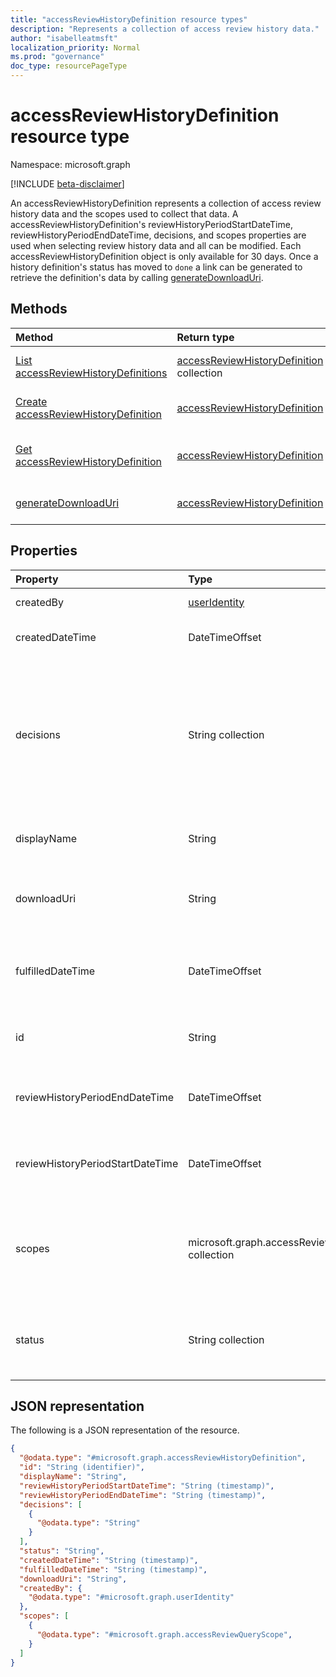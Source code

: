 ```yaml
---
title: "accessReviewHistoryDefinition resource types"
description: "Represents a collection of access review history data."
author: "isabelleatmsft"
localization_priority: Normal
ms.prod: "governance"
doc_type: resourcePageType
---
```


# accessReviewHistoryDefinition resource type

Namespace: microsoft.graph

[!INCLUDE [beta-disclaimer](../../includes/beta-disclaimer.md)]

An accessReviewHistoryDefinition represents a collection of access review history data and the scopes used to collect that data. A accessReviewHistoryDefinition's reviewHistoryPeriodStartDateTime, reviewHistoryPeriodEndDateTime, decisions, and scopes properties are used when selecting review history data and all can be modified. Each accessReviewHistoryDefinition object is only available for 30 days. Once a history definition's status has moved to `done` a link can be generated to retrieve the definition's data by calling [generateDownloadUri](../api/accessreviewhistorydefinition-generatedownloaduri.md).

## Methods
|Method|Return type|Description|
|:---|:---|:---|
|[List accessReviewHistoryDefinitions](../api/accessreviewhistorydefinition-list.md)|[accessReviewHistoryDefinition](accessreviewhistorydefinition.md) collection|Get a list of the [accessReviewHistoryDefinition](accessreviewhistorydefinition.md) objects and their properties.|
|[Create accessReviewHistoryDefinition](../api/accessreviewhistorydefinition-create.md)|[accessReviewHistoryDefinition](accessreviewhistorydefinition.md)|Create a new [accessReviewHistoryDefinition](accessreviewhistorydefinition.md) object.|
|[Get accessReviewHistoryDefinition](../api/accessreviewhistorydefinition-get.md)|[accessReviewHistoryDefinition](accessreviewhistorydefinition.md)|Read the properties and relationships of an [accessReviewHistoryDefinition](accessreviewhistorydefinition.md) object.|
|[generateDownloadUri](../api/accessreviewhistorydefinition-generatedownloaduri.md)|[accessReviewHistoryDefinition](accessreviewhistorydefinition.md)|Generates a uri which can be used to retrieve review history data.|

## Properties
|Property|Type|Description|
|:---|:---|:---|
|createdBy|[userIdentity](useridentity.md)| User who created this review history definition. |
|createdDateTime|DateTimeOffset|Timestamp when the access review definition was created.|
|decisions|String collection|Determines which review decisions will be included in the fetched review history data if specified. Optional on create. All decisions will be included by default if no decisions are provided on create. Possible values are: `approve`, `deny`, `dontKnow`, `notReviewed`, and `notNotified`.|
|displayName|String|Name for the access review history data collection. Required on create.|
|downloadUri|String|Uri which can be used to retrieve review history data. This URI will be active for 24 hours after being generated.|
|fulfilledDateTime|DateTimeOffset|Timestamp when all of the available data for this definition was collected. This will be set once this defintion's status is set to `done`.|
|id|String|The assigned unique identifier of an access review history definition. Optional on create.|
|reviewHistoryPeriodEndDateTime|DateTimeOffset|Timestamp, reviews starting on or after this date will be included in the fetched history data. Required on create.|
|reviewHistoryPeriodStartDateTime|DateTimeOffset|Timestamp, reviews starting on or before this date will be included in the fetched history data. Required on create.|
|scopes|microsoft.graph.accessReviewQueryScope collection|Used to scope what reviews are included in the fetched history data. Fetches reviews whose scope matches with this provided scope. See [accessreviewqueryscope](accessreviewqueryscope.md). Required on create.|
|status|String collection|Represents the status of the review history data collection. Possible values are: `done`, `inprogress`, `error`, `requested`.|

## JSON representation
The following is a JSON representation of the resource.
<!-- {
  "blockType": "resource",
  "keyProperty": "id",
  "@odata.type": "microsoft.graph.accessReviewHistoryDefinition",
  "baseType": "microsoft.graph.entity",
  "openType": false
}
-->
``` json
{
  "@odata.type": "#microsoft.graph.accessReviewHistoryDefinition",
  "id": "String (identifier)",
  "displayName": "String",
  "reviewHistoryPeriodStartDateTime": "String (timestamp)",
  "reviewHistoryPeriodEndDateTime": "String (timestamp)",
  "decisions": [
    {
      "@odata.type": "String"
    }
  ],
  "status": "String",
  "createdDateTime": "String (timestamp)",
  "fulfilledDateTime": "String (timestamp)",
  "downloadUri": "String",
  "createdBy": {
    "@odata.type": "#microsoft.graph.userIdentity"
  },
  "scopes": [
    {
      "@odata.type": "#microsoft.graph.accessReviewQueryScope",
    }
  ]
}
```
